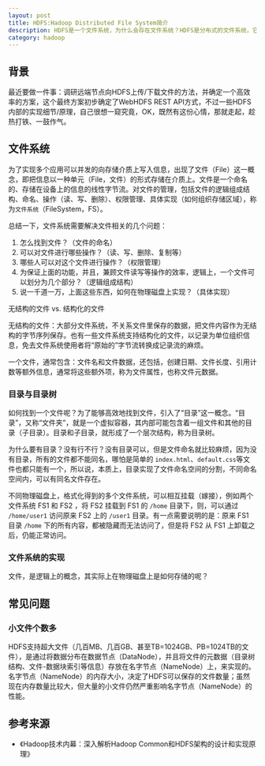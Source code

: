 ```yaml
---
layout: post
title: HDFS:Hadoop Distributed File System简介
description: HDFS是一个文件系统，为什么会存在文件系统？HDFS是分布式的文件系统，它又有什么特别的实现机制吗？
category: hadoop
---
```


## 背景

最近要做一件事：调研远端节点向HDFS上传/下载文件的方法，并确定一个高效率的方案，这个最终方案初步确定了WebHDFS REST API方式，不过一些HDFS内部的实现细节/原理，自己很想一窥究竟，OK，既然有这份心情，那就走起，趁热打铁、一鼓作气。

## 文件系统

为了实现多个应用可以并发的向存储介质上写入信息，出现了文件（File）这一概念，即把信息以一种单元（File，文件）的形式存储在介质上。文件是一个命名的、存储在设备上的信息的线性字节流。对文件的管理，包括文件的逻辑组成结构、命名、操作（读、写、删除）、权限管理、具体实现（如何组织存储区域），称为`文件系统`（FileSystem，FS）。

总结一下，文件系统需要解决文件相关的几个问题：

1. 怎么找到文件？（文件的命名）
2. 可以对文件进行哪些操作？（读、写、删除、复制等）
3. 哪些人可以对这个文件进行操作？（权限管理）
4. 为保证上面的功能，并且，兼顾文件读写等操作的效率，逻辑上，一个文件可以划分为几个部分？（逻辑组成结构）
5. 说一千道一万，上面这些东西，如何在物理磁盘上实现？（具体实现）

无结构的文件 vs. 结构化的文件

无结构的文件：大部分文件系统，不关系文件里保存的数据，把文件内容作为无结构的字节序列保存。也有一些文件系统支持结构化的文件，以记录为单位组织信息，免去文件系统使用者将“原始的”字节流转换成记录流的麻烦。

一个文件，通常包含：文件名和文件数据，还包括，创建日期、文件长度、引用计数等额外信息，通常将这些额外项，称为文件属性，也称文件元数据。

### 目录与目录树

如何找到一个文件呢？为了能够高效地找到文件，引入了“目录”这一概念。“目录”，又称“文件夹”，就是一个虚拟容器，其内部可能包含着一组文件和其他的目录（子目录）。目录和子目录，就形成了一个层次结构，称为目录树。

为什么要有目录？没有行不行？没有目录可以，但是文件命名就比较麻烦，因为没有目录，所有的文件都不能同名，哪怕是简单的 `index.html`、`default.css`等文件也都只能有一个，所以说，本质上，目录实现了文件命名空间的分割，不同命名空间内，可以有同名文件存在。

不同物理磁盘上，格式化得到的多个文件系统，可以相互挂载（嫁接），例如两个文件系统 FS1 和 FS2 ，将 FS2 挂载到 FS1 的 `/home` 目录下，则，可以通过 `/home/user1`
访问原来 FS2 上的 `/user1` 目录。有一点需要说明的是：原来 FS1 目录 `/home` 下的所有内容，都被隐藏而无法访问了，但是将 FS2 从 FS1 上卸载之后，仍能正常访问。

### 文件系统的实现

文件，是逻辑上的概念，其实际上在物理磁盘上是如何存储的呢？


## 常见问题

### 小文件个数多

HDFS支持超大文件（几百MB、几百GB、甚至TB=1024GB、PB=1024TB的文件），是通过将数据分布在数据节点（DataNode），并且将文件的元数据（目录树结构、文件-数据块索引等信息）存放在名字节点（NameNode）上，来实现的。名字节点（NameNode）的内存大小，决定了HDFS可以保存的文件数量；虽然现在内存数量比较大，但大量的小文件仍然严重影响名字节点（NameNode）的性能。


## 参考来源

* 《Hadoop技术内幕：深入解析Hadoop Common和HDFS架构的设计和实现原理》

[NingG]:    http://ningg.github.com  "NingG"
